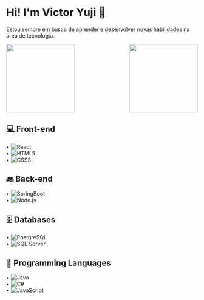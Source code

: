 # Hi! I'm Victor Yuji 👋

Estou sempre em busca de aprender e desenvolver novas habilidades na área de tecnologia.

<div>
   <img height="180em" src="https://github-readme-stats.vercel.app/api?username=VictorYJM&show_icons=true&theme=dark"/>
   <img align="right" height="180em" src="https://github-readme-stats.vercel.app/api/top-langs/?username=VictorYJM&layout=compact&theme=dark"/>
</div>

## 💻 Front-end
• ![React](https://img.shields.io/badge/React-61DAFB?style=for-the-badge&logo=react&logoColor=black)  
• ![HTML5](https://img.shields.io/badge/HTML5-E34F26?style=for-the-badge&logo=html5&logoColor=white)  
• ![CSS3](https://img.shields.io/badge/CSS3-1572B6?style=for-the-badge&logo=css3&logoColor=white)  

## 🔙 Back-end
• ![SpringBoot](https://img.shields.io/badge/Spring_Boot-6DB33F?style=for-the-badge&logo=spring&logoColor=white)  
• ![Node.js](https://img.shields.io/badge/Node.js-339933?style=for-the-badge&logo=node.js&logoColor=white)  

## 🗄️ Databases
• ![PostgreSQL](https://img.shields.io/badge/PostgreSQL-336791?style=for-the-badge&logo=postgresql&logoColor=white)  
• ![SQL Server](https://img.shields.io/badge/Microsoft_SQL_Server-CC2927?style=for-the-badge&logo=microsoft-sql-server&logoColor=white)  

## 📜 Programming Languages
• ![Java](https://img.shields.io/badge/Java-ED8B00?style=for-the-badge&logo=java&logoColor=white)  
• ![C#](https://img.shields.io/badge/C%23-239120?style=for-the-badge&logo=csharp&logoColor=white)  
• ![JavaScript](https://img.shields.io/badge/JavaScript-F7DF1E?style=for-the-badge&logo=javascript&logoColor=black)  
